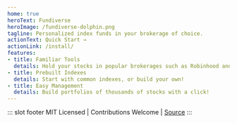 ```yaml
---
home: true
heroText: Fundiverse
heroImage: /fundiverse-dolphin.png
tagline: Personalized index funds in your brokerage of choice. 
actionText: Quick Start →
actionLink: /install/
features:
- title: Familiar Tools
  details: Hold your stocks in popular brokerages such as Robinhood and Alpaca - more coming soon!
- title: Prebuilt Indexes
  details: Start with common indexes, or build your own!
- title: Easy Management
  details: Build portfolios of thousands of stocks with a click!
---
```


::: slot footer
MIT Licensed | Contributions Welcome | [Source](https://github.com/greenmtnboy/fundiverse)
:::